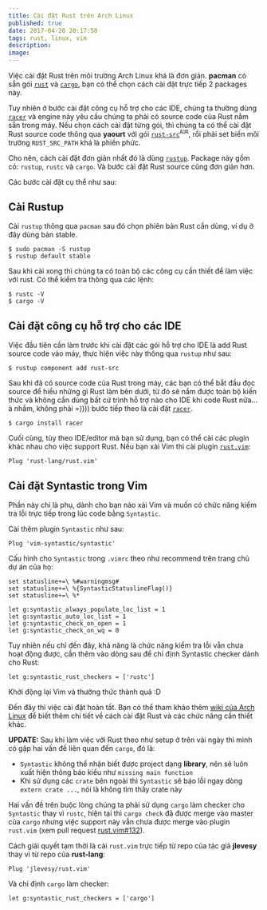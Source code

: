 ```yaml
---
title: Cài đặt Rust trên Arch Linux
published: true
date: 2017-04-28 20:17:50
tags: rust, linux, vim
description: 
image:
---
```

Việc cài đặt Rust trên môi trường Arch Linux khá là đơn giản. **pacman** có sẵn gói [`rust`](https://www.archlinux.org/packages/?name=rust) và [`cargo`](https://www.archlinux.org/packages/?name=cargo), bạn có thể chọn cách cài đặt trực tiếp 2 packages này.

Tuy nhiên ở bước cài đặt công cụ hỗ trợ cho các IDE, chúng ta thường dùng [`racer`]() và engine này yêu cầu chúng ta phải có source code của Rust nằm sẵn trong máy. Nếu chọn cách cài đặt từng gói, thì chúng ta có thể cài đặt Rust source code thông qua **yaourt** với gói [`rust-src`](https://aur.archlinux.org/packages/rust-src/)<sup>`AUR`</sup>, rồi phải set biến môi trường `RUST_SRC_PATH` khá là phiền phức.

Cho nên, cách cài đặt đơn giản nhất đó là dùng [`rustup`](https://www.archlinux.org/packages/?name=rustup). Package này gồm có: `rustup`, `rustc` và `cargo`. Và bước cài đặt Rust source cũng đơn giản hơn.

Các bước cài đặt cụ thể như sau:

## Cài Rustup

Cài `rustup` thông qua `pacman` sau đó chọn phiên bản Rust cần dùng, ví dụ ở đây dùng bản stable.

```
$ sudo pacman -S rustup
$ rustup default stable
```

Sau khi cài xong thì chúng ta có toàn bộ các công cụ cần thiết để làm việc với rust. Có thể kiểm tra thông qua các lệnh:

```
$ rustc -V
$ cargo -V
```

## Cài đặt công cụ hỗ trợ cho các IDE

Việc đầu tiên cần làm trước khi cài đặt các gói hỗ trợ cho IDE là add Rust source code vào máy, thực hiện việc này thông qua `rustup` như sau:

```
$ rustup component add rust-src
```

Sau khi đã có source code của Rust trong máy, các bạn có thể bắt đầu đọc source để hiểu những gì Rust làm bên dưới, từ đó sẽ nắm được toàn bộ kiến thức và không cần dùng bất cứ trình hỗ trợ nào cho IDE khi code Rust nữa... à nhầm, không phải =)))) bước tiếp theo là cài đặt [`racer`](https://github.com/phildawes/racer).

```
$ cargo install racer
```

Cuối cùng, tùy theo IDE/editor mà bạn sử dụng, bạn có thể cài các plugin khác nhau cho việc support Rust. Nếu bạn xài Vim thì cài plugin [`rust.vim`](https://github.com/rust-lang/rust.vim):

```
Plug 'rust-lang/rust.vim'
```

## Cài đặt Syntastic trong Vim

Phần này chỉ là phụ, dành cho bạn nào xài Vim và muốn có chức năng kiểm tra lỗi trực tiếp trong lúc code bằng `Syntastic`.

Cài thêm plugin `Syntastic` như sau:

```
Plug 'vim-syntastic/syntastic'
```

Cấu hình cho `Syntastic` trong `.vimrc` theo như recommend trên trang chủ dự án của họ:

```
set statusline+=\ %#warningmsg#
set statusline+=\ %{SyntasticStatuslineFlag()}
set statusline+=\ %*

let g:syntastic_always_populate_loc_list = 1
let g:syntastic_auto_loc_list = 1
let g:syntastic_check_on_open = 1
let g:syntastic_check_on_wq = 0

```

Tuy nhiên nếu chỉ đến đây, khả năng là chức năng kiểm tra lỗi vẫn chưa hoạt động được, cần thêm vào dòng sau để chỉ định Syntastic checker dành cho Rust:

```
let g:syntastic_rust_checkers = ['rustc']
```

Khởi động lại Vim và thưởng thức thành quả :D

Đến đây thì việc cài đặt hoàn tất. Bạn có thể tham khảo thêm [wiki của Arch Linux](https://wiki.archlinux.org/index.php/Rust) để biết thêm chi tiết về cách cài đặt Rust và các chức năng cần thiết khác.

**UPDATE:** Sau khi làm việc với Rust theo như setup ở trên vài ngày thì mình có gặp hai vấn đề liên quan đến `cargo`, đó là:

- `Syntastic` không thể nhận biết được project dạng **library**, nên sẽ luôn xuất hiện thông báo kiểu như `missing main function`
- Khi sử dụng các `crate` bên ngoài thì `Syntastic` sẽ báo lỗi ngay dòng `extern crate ...`, nói là không tìm thấy crate này

Hai vấn đề trên buộc lòng chúng ta phải sử dụng `cargo` làm checker cho `Syntastic` thay vì `rustc`, hiện tại thì `cargo check` đã được merge vào master của `cargo` nhưng việc support này vẫn chưa được merge vào plugin `rust.vim` (xem pull request [rust.vim#132](https://github.com/rust-lang/rust.vim/pull/132)).

Cách giải quyết tạm thời là cài `rust.vim` trực tiếp từ repo của tác giả **jlevesy** thay vì từ repo của **rust-lang**:

```
Plug 'jlevesy/rust.vim'
```

Và chỉ định `cargo` làm checker:

```
let g:syntastic_rust_checkers = ['cargo']
```
